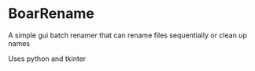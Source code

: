 # BoarRename
A simple gui batch renamer that can rename files sequentially or clean up names

Uses python and tkinter
